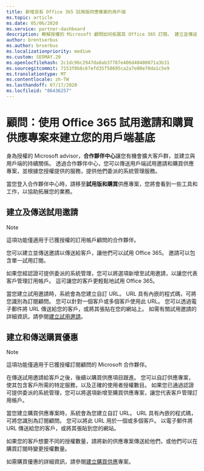 ```yaml
---
title: 新增具有 Office 365 試用版供應專案的用戶端
ms.topic: article
ms.date: 05/06/2020
ms.service: partner-dashboard
description: 瞭解授權的 Microsoft 顧問如何拓展其 Office 365 訂閱。 建立並傳送 Office 365 試用邀請和購買供應專案給用戶端。
author: brentserbus
ms.author: brserbus
ms.localizationpriority: medium
ms.custom: SEOMAY.20
ms.openlocfilehash: 2c1dc96c2947da8ab37787e406d40400071a3b31
ms.sourcegitcommit: 7153f0b8c67efd35f58695ca2a7e00e70da1c5e9
ms.translationtype: MT
ms.contentlocale: zh-TW
ms.lasthandoff: 07/17/2020
ms.locfileid: "86436257"
---
```

# <a name="advisors-build-your-client-base-with-office-365-trial-invitations-and-purchase-offers"></a>顧問：使用 Office 365 試用邀請和購買供應專案來建立您的用戶端基底

身為授權的 Microsoft advisor，**合作夥伴中心**讓您有機會擴大客戶群，並建立與用戶端的持續關係。 透過合作夥伴中心，您可以傳送用戶端試用邀請和購買供應專案，並根據您授權提供的服務，提供他們委派的系統管理服務。

當您登入合作夥伴中心時，請移至**試用版和購買**供應專案，您將會看到一些工具和工作，以協助拓展您的業務。

## <a name="create-and-send-trial-invitations"></a>建立及傳送試用邀請

> [!NOTE]
> 這項功能僅適用于已獲授權的訂用帳戶顧問的合作夥伴。

您可以建立並傳送邀請以傳送給客戶，讓他們可以試用 Office 365。 邀請可以包含單一試用訂閱。

如果您經認證可提供委派的系統管理，您可以將選項新增至試用邀請，以讓您代表客戶管理訂用帳戶。 這可讓您的客戶更輕鬆地試用 Office 365。

當您建立試用邀請時，系統會為您建立自訂 URL。 URL 具有內嵌的程式碼，可將您識別為訂閱顧問。 您可以針對一個客戶或多個客戶使用此 URL。 您可以透過電子郵件將 URL 傳送給您的客戶，或將其張貼在您的網站上。
如需有關試用邀請的詳細資訊，請參閱[建立試用邀請](advisors-create-a-trial-invitation.md)。

## <a name="create-and-send-purchase-offers"></a>建立和傳送購買優惠

> [!NOTE]
> 這項功能僅適用于已獲授權訂閱顧問的 Microsoft 合作夥伴。

在傳送試用邀請給客戶之後，後續以購買供應項目跟進。 您可以自訂供應專案，使其包含客戶所需的特定服務，以及正確的使用者授權數目。 如果您已通過認證可提供委派的系統管理，您可以將選項新增至購買供應專案，讓您代表客戶管理訂用帳戶。

當您建立購買供應專案時，系統會為您建立自訂 URL。 URL 具有內嵌的程式碼，可將您識別為訂閱顧問。 您可以將此 URL 用於一個或多個客戶。 以電子郵件將 URL 傳送給您的客戶，或將其張貼到您的網站。

如果您的客戶想要不同的授權數量，請將新的供應專案傳送給他們，或他們可以在購買訂閱時變更授權數量。

如需購買優惠的詳細資訊，請參閱[建立購買供應](advisor-create-a-purchase-offer.md)專案。
